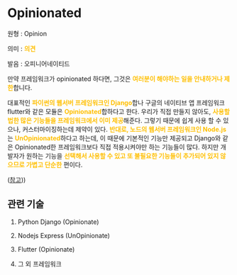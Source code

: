 # Opinionated

원형 : Opinion

의미  : <span style="color:#FFBF00; font-weight:bold;">의견</span>

발음 : 오피니어네이티드

만약 프레임워크가 opinionated 하다면, 그것은 <span style="color:#FFBF00; font-weight:bold;">여러분이 해야하는 일을 안내하거나 제한</span>합니다.

대표적인 <span style="color:#FFBF00; font-weight:bold;">파이썬의 웹서버 프레임워크인 Django</span>합나 구글의 네이티브 앱 프레임워크 flutter와 같은 모듈은 <span style="color:#FFBF00; font-weight:bold;">Opinionated</span>합하다고 한다.
우리가 직접 만들지 않아도, <span style="color:#FFBF00; font-weight:bold;">사용할 법한 많은 기능들을 프레임워크에서 이미 제공</span>해준다. 그렇기 때문에 쉽게 사용 할 수 있으나, 커스터마이징하는데 제약이 있다.
<span style="color:#FFBF00; font-weight:bold;">반대로, 노드의 웹서버 프레임워크인 Node.js</span>는 <span style="color:#FFBF00; font-weight:bold;">UnOpinionated</span>하다고 하는데, 이 때문에 기본적인 기능만 제공되고 Django와 같은 Opinionated한 프레임워크보다 직접 적용시켜야만 하는 기능들이 많다.
하지만 개발자가 원하는 기능을 <span style="color:#FFBF00; font-weight:bold;">선택해서 사용할 수 있고 또 불필요한 기능들이 추가되어 있지 않으므로 가볍고 단순한</span> 편이다.

([참고](https://stackoverflow.com/questions/802050/what-is-opinionated-software)))

## 관련 기술
1. Python Django (Opinionate)

2. Nodejs Express (UnOpinionate)

3. Flutter (Opinionate)

4. 그 외 프레임워크


